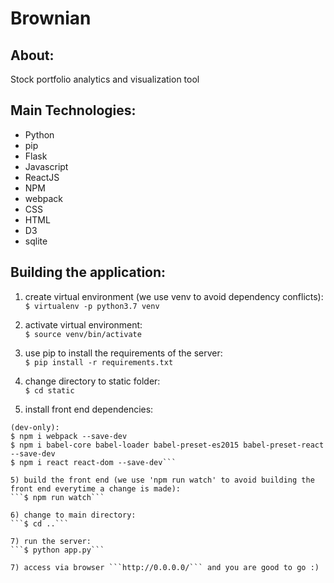 # Brownian

## About:
Stock portfolio analytics and visualization tool

## Main Technologies:
* Python
* pip
* Flask
* Javascript
* ReactJS
* NPM
* webpack
* CSS
* HTML
* D3
* sqlite

## Building the application:

1) create virtual environment (we use venv to avoid dependency conflicts):  
```$ virtualenv -p python3.7 venv```

2) activate virtual environment:  
```$ source venv/bin/activate```

3) use pip to install the requirements of the server:  
```$ pip install -r requirements.txt```

4) change directory to static folder:  
```$ cd static```

5) install front end dependencies:  
```$ npm install  
(dev-only):  
$ npm i webpack --save-dev  
$ npm i babel-core babel-loader babel-preset-es2015 babel-preset-react --save-dev  
$ npm i react react-dom --save-dev```

5) build the front end (we use 'npm run watch' to avoid building the front end everytime a change is made):  
```$ npm run watch```  

6) change to main directory:  
```$ cd ..```

7) run the server:  
```$ python app.py```

7) access via browser ```http://0.0.0.0/``` and you are good to go :)
